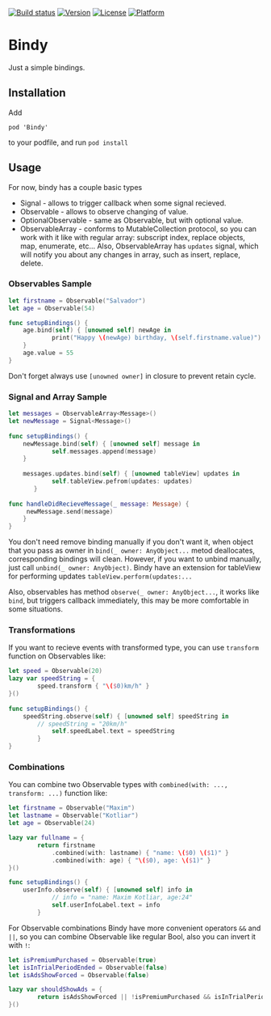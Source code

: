 [![Build status](https://img.shields.io/travis/MaximKotliar/Bindy/master.svg?style=flat-square)](https://travis-ci.org/MaximKotliar/Bindy)
[![Version](https://img.shields.io/cocoapods/v/Bindy.svg?style=flat-square)](http://cocoapods.org/pods/Bindy)
[![License](https://img.shields.io/cocoapods/l/Bindy.svg?style=flat-square)](http://cocoapods.org/pods/Bindy)
[![Platform](https://img.shields.io/cocoapods/p/Bindy.svg?style=flat-square)](http://cocoapods.org/pods/Bindy)

# Bindy
Just a simple bindings.

## Installation
Add

`pod 'Bindy'`

to your podfile, and run
`pod install`

## Usage
For now, bindy has a couple basic types

* Signal - allows to trigger callback when some signal recieved.
* Observable - allows to observe changing of value.
* OptionalObservable - same as Observable, but with optional value.
* ObservableArray - conforms to MutableCollection protocol, so you can work with it like with regular array: subscript index, replace objects, map, enumerate, etc... Also, ObservableArray has ```updates``` signal, which will notify you about any changes in array, such as insert, replace, delete.

### Observables Sample

```swift
let firstname = Observable("Salvador")
let age = Observable(54)

func setupBindings() {
	age.bind(self) { [unowned self] newAge in
            print("Happy \(newAge) birthday, \(self.firstname.value)")
	}
	age.value = 55
}
```

Don't forget always use `[unowned owner]` in closure to prevent retain cycle.

### Signal and Array Sample

```swift
let messages = ObservableArray<Message>()
let newMessage = Signal<Message>()
    
func setupBindings() {
    newMessage.bind(self) { [unowned self] message in
            self.messages.append(message)
	}
	
    messages.updates.bind(self) { [unowned tableView] updates in
    	    self.tableView.pefrom(updates: updates)     
       }
       
func handleDidRecieveMessage(_ message: Message) {
	 newMessage.send(message)      
    }
}
```

You don't need remove binding manually if you don't want it, when object that you pass as owner in ```bind(_ owner: AnyObject...``` metod deallocates, corresponding bindings will clean. However, if you want to unbind manually, just call ```unbind(_ owner: AnyObject)```.
Bindy have an extension for tableView for performing updates ```tableView.perform(updates:...```

Also, observables has method ```observe(_ owner: AnyObject...```, it works like `bind`, but triggers callback immediately, this may be more comfortable in some situations.

### Transformations

If you want to recieve events with transformed type, you can use ```transform``` function on Observables like: 

```swift
let speed = Observable(20)
lazy var speedString = {
        speed.transform { "\($0)km/h" }
}()
    
func setupBindings() {
	speedString.observe(self) { [unowned self] speedString in
	    // speedString = "20km/h"
            self.speedLabel.text = speedString
        }
}
```

### Combinations

You can combine two Observable types with ```combined(with: ..., transform: ...)``` function like: 

```swift
let firstname = Observable("Maxim")
let lastname = Observable("Kotliar")
let age = Observable(24)

lazy var fullname = {
        return firstname
            .combined(with: lastname) { "name: \($0) \($1)" }
            .combined(with: age) { "\($0), age: \($1)" }
}()

func setupBindings() {
	userInfo.observe(self) { [unowned self] info in
            // info = "name: Maxim Kotliar, age:24"
            self.userInfoLabel.text = info
        }
```

For Observable<Bool> combinations Bindy have more convenient operators ```&&``` and ```||```, so you can combine Observable<Bool> like regular Bool, also you can invert it with ```!```:
	
```swift
let isPremiumPurchased = Observable(true)
let isInTrialPeriodEnded = Observable(false)
let isAdsShowForced = Observable(false)

lazy var shouldShowAds = {
        return isAdsShowForced || !isPremiumPurchased && isInTrialPeriodEnded
}()
```
